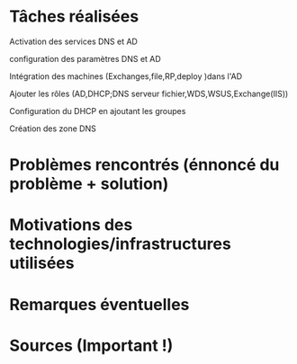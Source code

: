 # Tâches réalisées

Activation des services DNS et AD 

configuration des paramètres DNS et AD 

Intégration des machines (Exchanges,file,RP,deploy )dans l'AD

Ajouter  les rôles (AD,DHCP;DNS serveur fichier,WDS,WSUS,Exchange(IIS))

Configuration du DHCP  en ajoutant les groupes 

Création des zone DNS

# Problèmes rencontrés (énnoncé du problème + solution)


# Motivations des technologies/infrastructures utilisées

# Remarques éventuelles

# Sources (Important !)
